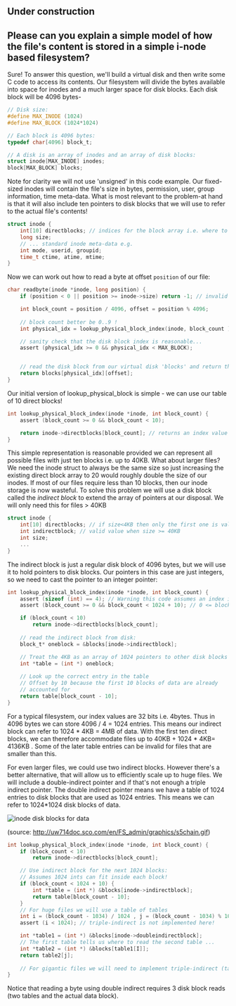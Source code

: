 ## Under construction

## Please can you explain a simple model of how the file's content is stored in a simple i-node based filesystem?

Sure! To answer this question, we'll build a virtual disk and then write some C code to access its contents. Our filesystem will divide the bytes available into space for inodes and a much larger space for disk blocks. Each disk block will be 4096 bytes- 

```C
// Disk size:
#define MAX_INODE (1024)
#define MAX_BLOCK (1024*1024)

// Each block is 4096 bytes:
typedef char[4096] block_t;

// A disk is an array of inodes and an array of disk blocks:
struct inode[MAX_INODE] inodes;
block[MAX_BLOCK] blocks;
```

Note for clarity we will not use 'unsigned' in this code example. Our fixed-sized inodes will contain the file's size in bytes, permission, user, group information, time meta-data. What is most relevant to the problem-at hand is that it will also include ten pointers to disk blocks that we will use to refer to the actual file's contents!

```C
struct inode {
    int[10] directblocks; // indices for the block array i.e. where to the find the file's content
    long size;
    // ... standard inode meta-data e.g.
    int mode, userid, groupid;
    time_t ctime, atime, mtime;
}
```
Now we can work out how to read a byte at offset `position` of our file:
```C
char readbyte(inode *inode, long position) {
    if (position < 0 || position >= inode->size) return -1; // invalid offset

    int block_count = position / 4096, offset = position % 4096;
  
    // block count better be 0..9 !
    int physical_idx = lookup_physical_block_index(inode, block_count );

    // sanity check that the disk block index is reasonable...
    assert (physical_idx >= 0 && physical_idx < MAX_BLOCK);


    // read the disk block from our virtual disk 'blocks' and return the specific byte
    return blocks[physical_idx][offset];
}
```
Our initial version of lookup_physical_block is simple - we can use our table of 10 direct blocks!

```C
int lookup_physical_block_index(inode *inode, int block_count) {
    assert (block_count >= 0 && block_count < 10);

    return inode->directblocks[block_count]; // returns an index value between [0,MAX_BLOCK)
}
```


This simple representation is reasonable provided we can represent all possible files with just ten blocks i.e. up to 40KB. What about larger files? We need the inode struct to always be the same size so just increasing the existing direct block array to 20 would roughly double the size of our inodes. If most of our files require less than 10 blocks, then our inode storage is now wasteful. To solve this problem we will use a disk block called the *indirect block* to extend the array of pointers at our disposal. We will only need this for files > 40KB


```C
struct inode {
    int[10] directblocks; // if size<4KB then only the first one is valid
    int indirectblock; // valid value when size >= 40KB
    int size;
    ...
}
```

The indirect block is just a regular disk block of 4096 bytes, but we will use it to hold pointers to disk blocks. Our pointers in this case are just integers, so we need to cast the pointer to an integer pointer:


```C
int lookup_physical_block_index(inode *inode, int block_count) {
    assert (sizeof (int) == 4); // Warning this code assumes an index is 4 bytes!
    assert (block_count >= 0 && block_count < 1024 + 10); // 0 <= block_count< 1034

    if (block_count < 10)
        return inode->directblocks[block_count];
  
    // read the indirect block from disk:
    block_t* oneblock = &blocks[inode->indirectblock];

    // Treat the 4KB as an array of 1024 pointers to other disk blocks
    int *table = (int *) oneblock;
  
    // Look up the correct entry in the table
    // Offset by 10 because the first 10 blocks of data are already 
    // accounted for
    return table[block_count - 10];
}
```


For a typical filesystem, our index values are 32 bits i.e. 4bytes. Thus in 4096 bytes we can store 4096 / 4 = 1024 entries.
This means our indirect block can refer to 1024 * 4KB = 4MB of data. With the first ten direct blocks, we can therefore accommodate files up to 40KB + 1024 * 4KB= 4136KB . Some of the later table entries can be invalid for files that are smaller than this. 

For even larger files, we could use two indirect blocks. However there's a better alternative, that will allow us to efficiently scale up to huge files. We will include a double-indirect pointer and if that's not enough a triple indirect pointer. The double indirect pointer means we have a table of 1024 entries to disk blocks that are used as 1024 entries. This means we can refer to 1024*1024 disk blocks of data.

![inode disk blocks for data](http://uw714doc.sco.com/en/FS_admin/graphics/s5chain.gif)

(source: http://uw714doc.sco.com/en/FS_admin/graphics/s5chain.gif)

```C
int lookup_physical_block_index(inode *inode, int block_count) {
    if (block_count < 10)
        return inode->directblocks[block_count];

    // Use indirect block for the next 1024 blocks:
    // Assumes 1024 ints can fit inside each block!
    if (block_count < 1024 + 10) {   
        int *table = (int *) &blocks[inode->indirectblock];
        return table[block_count - 10];
    }
    // For huge files we will use a table of tables
    int i = (block_count - 1034) / 1024 , j = (block_count - 1034) % 1024;
    assert (i < 1024); // triple-indirect is not implemented here!

    int *table1 = (int *) &blocks[inode->doubleindirectblock];
    // The first table tells us where to read the second table ...
    int *table2 = (int *) &blocks[table1[I]];
    return table2[j];
 
    // For gigantic files we will need to implement triple-indirect (table of tables of tables)
}
```
Notice that reading a byte using double indirect requires 3 disk block reads (two tables and the actual data block).
